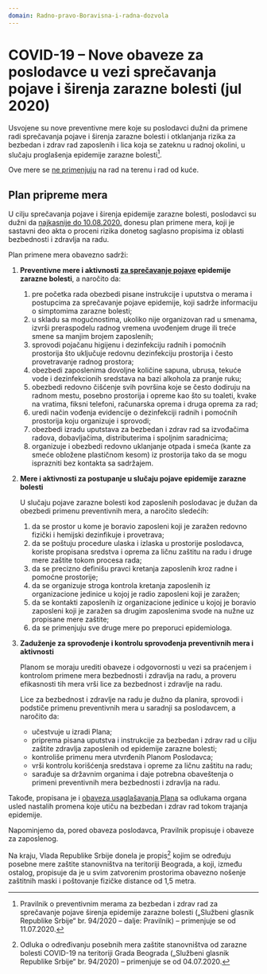 ```yaml
---
domain: Radno-pravo-Boravisna-i-radna-dozvola
---
```


# COVID-19 – Nove obaveze za poslodavce u vezi sprečavanja pojave i širenja zarazne bolesti (jul 2020)

Usvojene su nove preventivne mere koje su poslodavci dužni da primene radi sprečavanja pojave i širenja zarazne bolesti i otklanjanja rizika za bezbedan i zdrav rad zaposlenih i lica koja se zateknu u radnoj okolini, u slučaju proglašenja epidemije zarazne bolesti[^1].

Ove mere se <u>ne primenjuju</u> na rad na terenu i rad od kuće.

## Plan pripreme mera

U cilju sprečavanja pojave i širenja epidemije zarazne bolesti, poslodavci su dužni da <u>najkasnije do 10.08.2020.</u> donesu plan primene mera, koji je sastavni deo akta o proceni rizika donetog saglasno propisima iz oblasti bezbednosti i zdravlja na radu.

Plan primene mera obavezno sadrži:

1. **Preventivne mere i aktivnosti <u>za sprečavanje pojave</u> epidemije zarazne bolesti**, a naročito da:

   1. pre početka rada obezbedi pisane instrukcije i uputstva o merama i postupcima za sprečavanje pojave epidemije, koji sadrže informaciju o simptomima zarazne bolesti;
   1. u skladu sa mogućnostima, ukoliko nije organizovan rad u smenama, izvrši preraspodelu radnog vremena uvođenjem druge ili treće smene sa manjim brojem zaposlenih;
   1. sprovodi pojačanu higijenu i dezinfekciju radnih i pomoćnih prostorija što uključuje redovnu dezinfekciju prostorija i često provetravanje radnog prostora;
   1. obezbedi zaposlenima dovoljne količine sapuna, ubrusa, tekuće vode i dezinfekcionih sredstava na bazi alkohola za pranje ruku;
   1. obezbedi redovno čišćenje svih površina koje se često dodiruju na radnom mestu, posebno prostorija i opreme kao što su toaleti, kvake na vratima, fiksni telefoni, računarska oprema i druga oprema za rad;
   1. uredi način vođenja evidencije o dezinfekciji radnih i pomoćnih prostorija koju organizuje i sprovodi;
   1. obezbedi izradu uputstava za bezbedan i zdrav rad sa izvođačima radova, dobavljačima, distributerima i spoljnim saradnicima;
   1. organizuje i obezbedi redovno uklanjanje otpada i smeća (kante za smeće obložene plastičnom kesom) iz prostorija tako da se mogu isprazniti bez kontakta sa sadržajem.

2. **Mere i aktivnosti za postupanje u slučaju pojave epidemije zarazne bolesti**

   U slučaju pojave zarazne bolesti kod zaposlenih poslodavac je dužan da obezbedi primenu preventivnih mera, a naročito sledećih:

   1. da se prostor u kome je boravio zaposleni koji je zaražen redovno fizički i hemijski dezinfikuje i provetrava;
   1. da se poštuju procedure ulaska i izlaska u prostorije poslodavca, koriste propisana sredstva i oprema za ličnu zaštitu na radu i druge mere zaštite tokom procesa rada;
   1. da se precizno definišu pravci kretanja zaposlenih kroz radne i pomoćne prostorije;
   1. da se organizuje stroga kontrola kretanja zaposlenih iz organizacione jedinice u kojoj je radio zaposleni koji je zaražen;
   1. da se kontakti zaposlenih iz organizacione jedinice u kojoj je boravio zaposleni koji je zaražen sa drugim zaposlenima svode na nužne uz propisane mere zaštite;
   1. da se primenjuju sve druge mere po preporuci epidemiologa.

3. **Zaduženje za sprovođenje i kontrolu sprovođenja preventivnih mera i aktivnosti**

   Planom se moraju urediti obaveze i odgovornosti u vezi sa praćenjem i kontrolom primene mera bezbednosti i zdravlja na radu, a proveru efikasnosti tih mera vrši lice za bezbednost i zdravlje na radu.

   Lice za bezbednost i zdravlje na radu je dužno da planira, sprovodi i podstiče primenu preventivnih mera u saradnji sa poslodavcem, a naročito da:

   - učestvuje u izradi Plana;
   - priprema pisana uputstva i instrukcije za bezbedan i zdrav rad u cilju zaštite zdravlja zaposlenih od epidemije zarazne bolesti;
   - kontroliše primenu mera utvrđenih Planom Poslodavca;
   - vrši kontrolu korišćenja sredstava i opreme za ličnu zaštitu na radu;
   - sarađuje sa državnim organima i daje potrebna obaveštenja o primeni preventivnih mera bezbednosti i zdravlja na radu.

Takođe, propisana je i <u>obaveza usaglašavanja Plana</u> sa odlukama organa usled nastalih promena koje utiču na bezbedan i zdrav rad tokom trajanja epidemije.

Napominjemo da, pored obaveza poslodavca, Pravilnik propisuje i obaveze za zaposlenog.

Na kraju, Vlada Republike Srbije donela je propis[^2] kojim se određuju posebne mere zaštite stanovništva na teritoriji Beograda, a koji, između ostalog, propisuje da je u svim zatvorenim prostorima obavezno nošenje zaštitnih maski i poštovanje fizičke distance od 1,5 metra.

[^1]: Pravilnik o preventivnim merama za bezbedan i zdrav rad za sprečavanje pojave širenja epidemije zarazne bolesti („Službeni glasnik Republike Srbije“ br. 94/2020 – dalje: Pravilnik) – primenjuje se od 11.07.2020.
[^2]: Odluka o određivanju posebnih mera zaštite stanovništva od zarazne bolesti COVID-19 na teritoriji Grada Beograda („Službeni glasnik Republike Srbije“ br. 94/2020) – primenjuje se od 04.07.2020.
